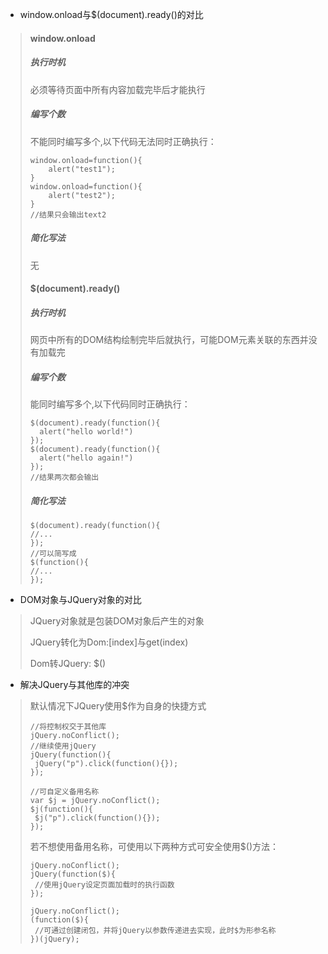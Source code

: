 -  window.onload与$(document).ready()的对比

> #### window.onload
>
> ##### 执行时机 
>
> 必须等待页面中所有内容加载完毕后才能执行 
>
> ##### 编写个数 
>
> 不能同时编写多个,以下代码无法同时正确执行：
> ```
> window.onload=function(){
>     alert("test1");
> }
> window.onload=function(){
>     alert("test2");
> }
> //结果只会输出text2
> ```
> ##### 简化写法
> 无
>
> #### $(document).ready()
>
> ##### 执行时机 
>
>  网页中所有的DOM结构绘制完毕后就执行，可能DOM元素关联的东西并没有加载完
>
> ##### 编写个数 
>
> 能同时编写多个,以下代码同时正确执行：
> ```
> $(document).ready(function(){
>   alert("hello world!")
> });
> $(document).ready(function(){
>   alert("hello again!")
> });
> //结果两次都会输出
> ```
> ##### 简化写法
> ```
> $(document).ready(function(){
> //...
> });
> //可以简写成
> $(function(){
> //...
> });
> ```

- DOM对象与JQuery对象的对比

> JQuery对象就是包装DOM对象后产生的对象
>
> JQuery转化为Dom:[index]与get(index)
>
>Dom转JQuery: $()


- 解决JQuery与其他库的冲突

> 默认情况下JQuery使用$作为自身的快捷方式
>```
>//将控制权交于其他库
> jQuery.noConflict();
>//继续使用jQuery
>jQuery(function(){
>  jQuery("p").click(function(){});
>});
>```  
>
>```
>//可自定义备用名称
>var $j = jQuery.noConflict();
>$j(function(){
>  $j("p").click(function(){});
>});
>```
> 若不想使用备用名称，可使用以下两种方式可安全使用$()方法：
>```
>jQuery.noConflict();
>jQuery(function($){
>  //使用jQuery设定页面加载时的执行函数
>});
>```
>```
>jQuery.noConflict();
>(function($){
>  //可通过创建闭包，并将jQuery以参数传递进去实现，此时$为形参名称
>})(jQuery);
>```
